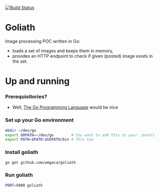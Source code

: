 [![Build Status](https://travis-ci.org/wmgaca/goliath.svg?branch=master)](https://travis-ci.org/wmgaca/goliath)

# Goliath
Image processing POC written in Go:
* loads a set of images and keeps them in memory,
* provides an HTTP endpoint to check if given (posted) image exists in the set.

# Up and running

### Prerequisitories?
- Well, [The Go Programming Language](http://golang.org/doc/install) would be nice

### Set up your Go environment
```bash
mkdir ~/dev/go
export GOPATH=~/dev/go        # You want to add this to your .bashrc
export PATH=$PATH:$GOPATH/bin # This too
```

### Install goliath
```bash
go get github.com/wmgaca/goliath
```

### Run goliath
```bash
PORT=5000 goliath
```
